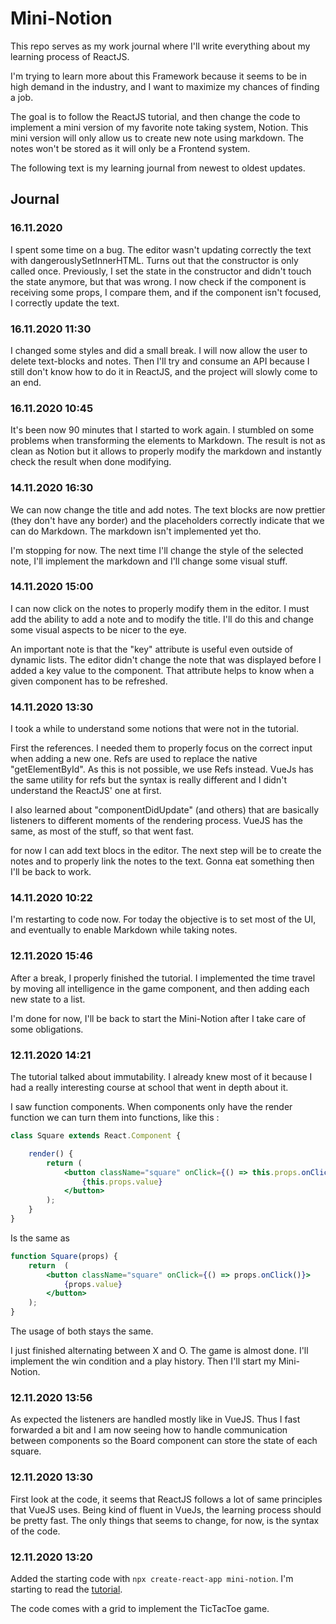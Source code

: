# Mini-Notion

This repo serves as my work journal where I'll write everything about my learning process of ReactJS.

I'm trying to learn more about this Framework because it seems to be in high demand in the industry, and I want to
maximize my chances of finding a job.

The goal is to follow the ReactJS tutorial, and then change the code to implement a mini version of my favorite note
taking system, Notion. This mini version will only allow us to create new note using markdown. The notes won't be stored
as it will only be a Frontend system.

The following text is my learning journal from newest to oldest updates.

## Journal

### 16.11.2020

I spent some time on a bug. The editor wasn't updating correctly the text with dangerouslySetInnerHTML. Turns out that the constructor is only called once. Previously, I set the state in the constructor and didn't touch the state anymore, but that was wrong. I now check if the component is receiving some props, I compare them, and if the component isn't focused, I correctly update the text.

### 16.11.2020 11:30

I changed some styles and did a small break. I will now allow the user to delete text-blocks and notes. Then I'll try and consume an API because I still don't know how to do it in ReactJS, and the project will slowly come to an end.

### 16.11.2020 10:45

It's been now 90 minutes that I started to work again. I stumbled on some problems when transforming the elements to Markdown. The result is not as clean as Notion but it allows to properly modify the markdown and instantly check the result when done modifying.

### 14.11.2020 16:30

We can now change the title and add notes. The text blocks are now prettier (they don't have any border) and the placeholders correctly indicate that we can do Markdown. The markdown isn't implemented yet tho.

I'm stopping for now. The next time I'll change the style of the selected note, I'll implement the markdown and I'll change some visual stuff.

### 14.11.2020 15:00

I can now click on the notes to properly modify them in the editor. I must add the ability to add a note and to modify the title. I'll do this and change some visual aspects to be nicer to the eye.

An important note is that the "key" attribute is useful even outside of dynamic lists. The editor didn't change the note that was displayed before I added a key value to the component. That attribute helps to know when a given component has to be refreshed.

### 14.11.2020 13:30

I took a while to understand some notions that were not in the tutorial. 

First the references. I needed them to properly focus on the correct input when adding a new one. Refs are used to replace the native "getElementById". As this is not possible, we use Refs instead. VueJs has the same utility for refs but the syntax is really different and I didn't understand the ReactJS' one at first.

I also learned about "componentDidUpdate" (and others) that are basically listeners to different moments of the rendering process. VueJS has the same, as most of the stuff, so that went fast.

for now I can add text blocs in the editor. The next step will be to create the notes and to properly link the notes to the text. Gonna eat something then I'll be back to work.

### 14.11.2020 10:22

I'm restarting to code now. For today the objective is to set most of the UI, and eventually to enable Markdown while taking notes.

### 12.11.2020 15:46

After a break, I properly finished the tutorial. I implemented the time travel by moving all intelligence in the game component,
and then adding each new state to a list.

I'm done for now, I'll be back to start the Mini-Notion after I take care of some obligations.

### 12.11.2020 14:21

The tutorial talked about immutability. I already knew most of it because I had a really interesting course at school that 
went in depth about it.

I saw function components. When components only have the render function we can turn them into functions, like this : 

```jsx harmony
class Square extends React.Component {

    render() {
        return (
            <button className="square" onClick={() => this.props.onClick()}>
                {this.props.value}
            </button>
        );
    }
}
```

Is the same as 

```jsx harmony
function Square(props) {
    return  (
        <button className="square" onClick={() => props.onClick()}>
            {props.value}
        </button>
    );
}
```

The usage of both stays the same.

I just finished alternating between X and O. The game is almost done. I'll implement the win condition and a play history.
Then I'll start my Mini-Notion. 

### 12.11.2020 13:56

As expected the listeners are handled mostly like in VueJS. Thus I fast forwarded a bit and I am now seeing how to handle
communication between components so the Board component can store the state of each square.

### 12.11.2020 13:30

First look at the code, it seems that ReactJS follows a lot of same principles that VueJS uses. Being kind of fluent in
VueJs, the learning process should be pretty fast. The only things that seems to change, for now, is the syntax of the code.

### 12.11.2020 13:20

Added the starting code with `npx create-react-app mini-notion`. I'm starting to read the [tutorial](https://fr.reactjs.org/tutorial/tutorial.html#setup-option-2-local-development-environment).

The code comes with a grid to implement the TicTacToe game.